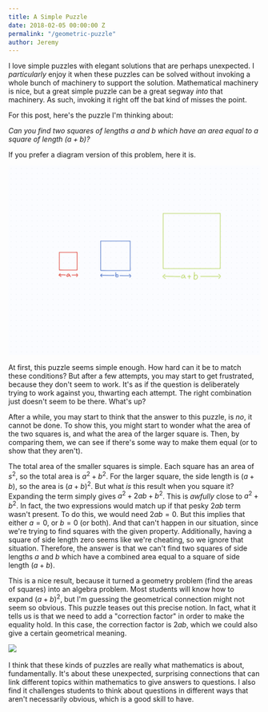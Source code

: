 ```yaml
---
title: A Simple Puzzle
date: 2018-02-05 00:00:00 Z
permalink: "/geometric-puzzle"
author: Jeremy
---
```


I love simple puzzles with elegant solutions that are perhaps unexpected. I *particularly* enjoy it when these puzzles can be solved without invoking a whole bunch of machinery to support the solution. Mathematical machinery is nice, but a great simple puzzle can be a great segway *into* that machinery. As such, invoking it right off the bat kind of misses the point.

For this post, here's the puzzle I'm thinking about:

*Can you find two squares of lengths $a$ and $b$ which have an area equal to a square of length $(a+b)$?*

If you prefer a diagram version of this problem, here it is.

![](/images/squareAreas.png)

At first, this puzzle seems simple enough. How hard can it be to match these conditions? But after a few attempts, you may start to get frustrated, because they don't seem to work. It's as if the question is deliberately trying to work against you, thwarting each attempt. The right combination just doesn't seem to be there. What's up?

After a while, you may start to think that the answer to this puzzle, is *no*, it cannot be done. To show this, you might start to wonder what the area of the two squares is, and what the area of the larger square is. Then, by comparing them, we can see if there's some way to make them equal (or to show that they aren't).

The total area of the smaller squares is simple. Each square has an area of $s^2$, so the total area is $a^2 + b^2$. For the larger square, the side length is $(a+b)$, so the area is $(a+b)^2$. But what *is* this result when you square it? Expanding the term simply gives $a^2 + 2ab + b^2$. This is *awfully* close to $a^2 + b^2$. In fact, the two expressions would match up if that pesky $2ab$ term wasn't present. To do this, we would need $2ab=0$. But this implies that either $a=0$, or $b=0$ (or both). And that can't happen in our situation, since we're trying to find squares with the given property. Additionally, having a square of side length zero seems like we're cheating, so we ignore that situation. Therefore, the answer is that we can't find two squares of side lengths $a$ and $b$ which have a combined area equal to a square of side length $(a+b)$.

This is a nice result, because it turned a geometry problem (find the areas of squares) into an algebra problem. Most students will know how to expand $(a+b)^2$, but I'm guessing the geometrical connection might not seem so obvious. This puzzle teases out this precise notion. In fact, what it tells us is that we need to add a "correction factor" in order to make the equality hold. In this case, the correction factor is $2ab$, which we could also give a certain geometrical meaning.

![](/images/areaCorrection.png)

I think that these kinds of puzzles are really what mathematics is about, fundamentally. It's about these unexpected, surprising connections that can link different topics within mathematics to give answers to questions. I also find it challenges students to think about questions in different ways that aren't necessarily obvious, which is a good skill to have.



